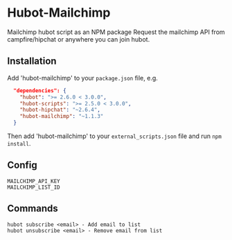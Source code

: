 # Hubot-Mailchimp

Mailchimp hubot script as an NPM package
Request the mailchimp API from campfire/hipchat or anywhere you can join hubot.


## Installation

Add 'hubot-mailchimp' to your `package.json` file, e.g.

```json
  "dependencies": {
    "hubot": ">= 2.6.0 < 3.0.0",
    "hubot-scripts": ">= 2.5.0 < 3.0.0",
    "hubot-hipchat": "~2.6.4",
    "hubot-mailchimp": "~1.1.3"
  }
```

Then add 'hubot-mailchimp' to your `external_scripts.json` file and run `npm install`.


## Config

    MAILCHIMP_API_KEY
	MAILCHIMP_LIST_ID

## Commands

    hubot subscribe <email> - Add email to list
    hubot unsubscribe <email> - Remove email from list
